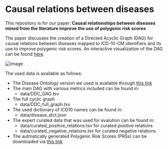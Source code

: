 # Causal relations between diseases
 This repository is for our paper: **Causal relationships between diseases mined from the literature improve the use of polygenic risk scores**

 
The paper discusses the creation of a Directed Acyclic Graph (DAG) for causal relations between diseases mapped to ICD-10-CM identifiers and its use to improve polygenic risk scores.
An interactive visualization of the DAG can be found [here](https://cosmograph.app/run/?data=https://raw.githubusercontent.com/stoonsi/Causal-relations-between-diseases/main/data/DDC_DAG.tsv&meta=https://raw.githubusercontent.com/stoonsi/Causal-relations-between-diseases/main/data/meta.tsv&gravity=0.48&repulsion=1.99&repulsionTheta=1.92&linkSpring=0.16&linkDistance=19&friction=0.93&renderLabels=true&renderHoveredLabel=true&renderLinks=true&linkArrows=true&nodeSizeScale=1.2&linkWidthScale=0.1&linkArrowsSizeScale=0.5&nodeSize=size-default&nodeColor=color-category&nodeLabel=id&linkWidth=width-avg-score&linkColor=color-avg-score&).

![image](https://github.com/stoonsi/Causal-relations-between-diseases/assets/63608176/187c24e9-2d88-43ce-8b8d-9fac1c473279)

The used data is available as follows:
- The Disease Ontology version we used is available through [this link](https://raw.githubusercontent.com/DiseaseOntology/HumanDiseaseOntology/v2023-01-30/src/ontology/doid.owl)
- The main DAG with various metrics included can be found in:
  - data/DDC_DAG.tsv
- The full cyclic graph
  - data/DDC_full_graph.tsv
- The used dictionary of ICD10 names can be found in:
  - data/disease_dict.json
- The expert curated data that was used for evalution can be found in:
  - data/curated_positive_relations.tsv for curated positive relations
  - data/curated_negative_relations.tsv for curated negative relations
- The autmatically generated Polygenic Risk Scores (PRSs) can be downloaded via [this link](https://bio2vec.cbrc.kaust.edu.sa/data/BORD/PRS_files.zip)
